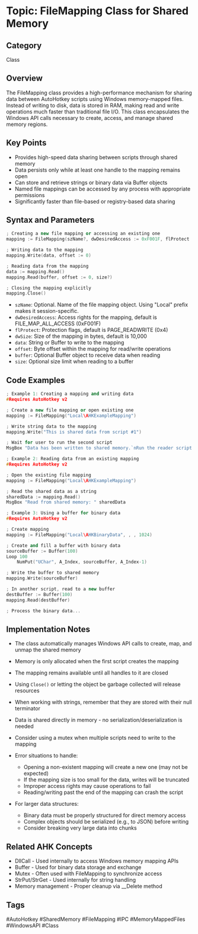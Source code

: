 # Topic: FileMapping Class for Shared Memory

## Category

Class

## Overview

The FileMapping class provides a high-performance mechanism for sharing data between AutoHotkey scripts using Windows memory-mapped files. Instead of writing to disk, data is stored in RAM, making read and write operations much faster than traditional file I/O. This class encapsulates the Windows API calls necessary to create, access, and manage shared memory regions.

## Key Points

- Provides high-speed data sharing between scripts through shared memory
- Data persists only while at least one handle to the mapping remains open
- Can store and retrieve strings or binary data via Buffer objects
- Named file mappings can be accessed by any process with appropriate permissions
- Significantly faster than file-based or registry-based data sharing

## Syntax and Parameters

```cpp
; Creating a new file mapping or accessing an existing one
mapping := FileMapping(szName?, dwDesiredAccess := 0xF001F, flProtect := 0x4, dwSize := 10000)

; Writing data to the mapping
mapping.Write(data, offset := 0)

; Reading data from the mapping
data := mapping.Read()
mapping.Read(buffer, offset := 0, size?)

; Closing the mapping explicitly
mapping.Close()
```

- `szName`: Optional. Name of the file mapping object. Using "Local\" prefix makes it session-specific.
- `dwDesiredAccess`: Access rights for the mapping, default is FILE_MAP_ALL_ACCESS (0xF001F)
- `flProtect`: Protection flags, default is PAGE_READWRITE (0x4)
- `dwSize`: Size of the mapping in bytes, default is 10,000
- `data`: String or Buffer to write to the mapping
- `offset`: Byte offset within the mapping for read/write operations
- `buffer`: Optional Buffer object to receive data when reading
- `size`: Optional size limit when reading to a buffer

## Code Examples

```cpp
; Example 1: Creating a mapping and writing data
#Requires AutoHotkey v2

; Create a new file mapping or open existing one
mapping := FileMapping("Local\AHKExampleMapping")

; Write string data to the mapping
mapping.Write("This is shared data from script #1")

; Wait for user to run the second script
MsgBox "Data has been written to shared memory.`nRun the reader script now."

; Example 2: Reading data from an existing mapping
#Requires AutoHotkey v2

; Open the existing file mapping
mapping := FileMapping("Local\AHKExampleMapping")

; Read the shared data as a string
sharedData := mapping.Read()
MsgBox "Read from shared memory: " sharedData

; Example 3: Using a buffer for binary data
#Requires AutoHotkey v2

; Create mapping
mapping := FileMapping("Local\AHKBinaryData", , , 1024)

; Create and fill a buffer with binary data
sourceBuffer := Buffer(100)
Loop 100
    NumPut("UChar", A_Index, sourceBuffer, A_Index-1)

; Write the buffer to shared memory
mapping.Write(sourceBuffer)

; In another script, read to a new buffer
destBuffer := Buffer(100)
mapping.Read(destBuffer)

; Process the binary data...
```

## Implementation Notes

- The class automatically manages Windows API calls to create, map, and unmap the shared memory
- Memory is only allocated when the first script creates the mapping
- The mapping remains available until all handles to it are closed
- Using `Close()` or letting the object be garbage collected will release resources
- When working with strings, remember that they are stored with their null terminator
- Data is shared directly in memory - no serialization/deserialization is needed
- Consider using a mutex when multiple scripts need to write to the mapping

- Error situations to handle:
  * Opening a non-existent mapping will create a new one (may not be expected)
  * If the mapping size is too small for the data, writes will be truncated
  * Improper access rights may cause operations to fail
  * Reading/writing past the end of the mapping can crash the script

- For larger data structures:
  * Binary data must be properly structured for direct memory access
  * Complex objects should be serialized (e.g., to JSON) before writing
  * Consider breaking very large data into chunks

## Related AHK Concepts

- DllCall - Used internally to access Windows memory mapping APIs
- Buffer - Used for binary data storage and exchange
- Mutex - Often used with FileMapping to synchronize access
- StrPut/StrGet - Used internally for string handling
- Memory management - Proper cleanup via __Delete method

## Tags

#AutoHotkey #SharedMemory #FileMapping #IPC #MemoryMappedFiles #WindowsAPI #Class